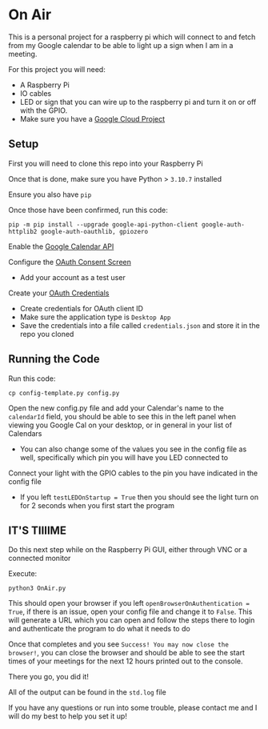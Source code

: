 # On Air

This is a personal project for a raspberry pi which will connect to and fetch from my Google calendar to be able to light up a sign when I am in a meeting.

For this project you will need:
- A Raspberry Pi
- IO cables
- LED or sign that you can wire up to the raspberry pi and turn it on or off with the GPIO.
- Make sure you have a [Google Cloud Project](https://developers.google.com/workspace/guides/create-project)

## Setup
First you will need to clone this repo into your Raspberry Pi

Once that is done, make sure you have Python > `3.10.7` installed

Ensure you also have `pip`

Once those have been confirmed, run this code:

    pip -m pip install --upgrade google-api-python-client google-auth-httplib2 google-auth-oauthlib, gpiozero

Enable the [Google Calendar API](https://console.cloud.google.com/flows/enableapi?apiid=calendar-json.googleapis.com)

Configure the [OAuth Consent Screen](https://console.cloud.google.com/apis/credentials/consent)
- Add your account as a test user

Create your [OAuth Credentials](https://console.cloud.google.com/apis/credentials)
- Create credentials for OAuth client ID
- Make sure the application type is `Desktop App`
- Save the credentials into a file called `credentials.json` and store it in the repo you cloned

## Running the Code

Run this code:

    cp config-template.py config.py

Open the new config.py file and add your Calendar's name to the `calendarId` field, you should be able to see this in the left panel when viewing you Google Cal on your desktop, or in general in your list of Calendars
- You can also change some of the values you see in the config file as well, specifically which pin you will have you LED connected to

Connect your light with the GPIO cables to the pin you have indicated in the config file
- If you left `testLEDOnStartup = True` then you should see the light turn on for 2 seconds when you first start the program

## IT'S TIIIIME

Do this next step while on the Raspberry Pi GUI, either through VNC or a connected monitor

Execute:

    python3 OnAir.py

This should open your browser if you left `openBrowserOnAuthentication = True`, if there is an issue, open your config file and change it to `False`. This will generate a URL which you can open and follow the steps there to login and authenticate the program to do what it needs to do

Once that completes and you see `Success! You may now close the browser!`, you can close the browser and should be able to see the start times of your meetings for the next 12 hours printed out to the console.

There you go, you did it!

All of the output can be found in the `std.log` file

If you have any questions or run into some trouble, please contact me and I will do my best to help you set it up!

